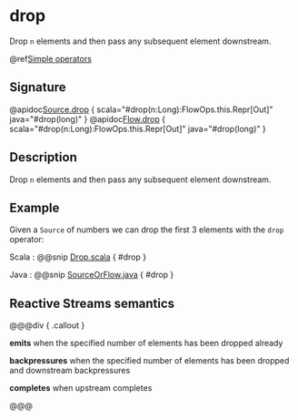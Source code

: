 # drop

Drop `n` elements and then pass any subsequent element downstream.

@ref[Simple operators](../index.md#simple-operators)

## Signature

@apidoc[Source.drop](Source) { scala="#drop(n:Long):FlowOps.this.Repr[Out]" java="#drop(long)" }
@apidoc[Flow.drop](Flow) { scala="#drop(n:Long):FlowOps.this.Repr[Out]" java="#drop(long)" }


## Description

Drop `n` elements and then pass any subsequent element downstream.

## Example

Given a `Source` of numbers we can drop the first 3 elements with the `drop` operator: 

Scala
:  @@snip [Drop.scala](/gemini-docs/src/test/scala/docs/stream/operators/sourceorflow/Drop.scala) { #drop }

Java
:  @@snip [SourceOrFlow.java](/gemini-docs/src/test/java/jdocs/stream/operators/SourceOrFlow.java) { #drop }

## Reactive Streams semantics

@@@div { .callout }

**emits** when the specified number of elements has been dropped already

**backpressures** when the specified number of elements has been dropped and downstream backpressures

**completes** when upstream completes

@@@

